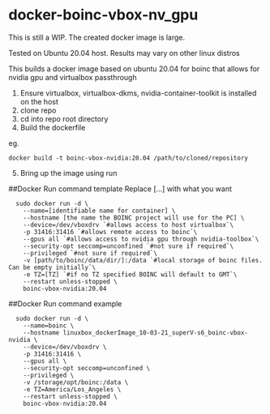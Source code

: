 # docker-boinc-vbox-nv_gpu
This is still a WIP. The created docker image is large.

Tested on Ubuntu 20.04 host. Results may vary on other linux distros

This builds a docker image based on ubuntu 20.04 for boinc that allows for nvidia gpu and virtualbox passthrough

1. Ensure virtualbox, virtualbox-dkms, nvidia-container-toolkit  is installed on the host
2. clone repo
3. cd into repo root directory
4. Build the dockerfile

eg. 
```
docker build -t boinc-vbox-nvidia:20.04 /path/to/cloned/repository
```
5. Bring up the image using run

##Docker Run command template
Replace [...] with what you want

```
  sudo docker run -d \
    --name=[identifiable name for container] \
    --hostname [the name the BOINC project will use for the PC] \
    --device=/dev/vboxdrv `#allows access to host virtualbox`\
    -p 31416:31416 `#allows remote access to boinc`\
    --gpus all `#allows access to nvidia gpu through nvidia-toolbox`\
    --security-opt seccomp=unconfined `#not sure if required`\
    --privileged `#not sure if required`\
    -v [path/to/boinc/data/dir/]:/data `#local storage of boinc files. Can be empty initially`\
    -e TZ=[TZ] `#if no TZ specified BOINC will default to GMT`\
    --restart unless-stopped \
    boinc-vbox-nvidia:20.04
```




##Docker Run command example
```
  sudo docker run -d \
    --name=boinc \
    --hostname linuxbox_dockerImage_10-03-21_superV-s6_boinc-vbox-nvidia \
    --device=/dev/vboxdrv \
    -p 31416:31416 \
    --gpus all \
    --security-opt seccomp=unconfined \
    --privileged \
    -v /storage/opt/boinc:/data \
    -e TZ=America/Los_Angeles \
    --restart unless-stopped \
    boinc-vbox-nvidia:20.04
```
